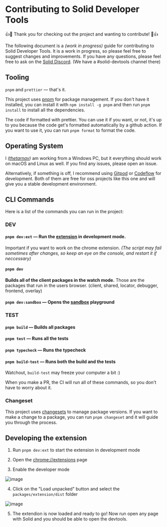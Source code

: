 # Contributing to Solid Developer Tools

:+1::tada: Thank you for checking out the project and wanting to contribute! :tada::+1:

The following document is a _(work in progress)_ guide for contributing to Solid Developer Tools. It is a work in progress, so please feel free to suggest changes and improvements. If you have any questions, please feel free to ask on the [Solid Discord](https://discord.com/invite/solidjs). (We have a #solid-devtools channel there)

## Tooling

`pnpm` and `prettier` — that's it.

This project uses [pnpm](https://pnpm.io/) for package management. If you don't have it installed, you can install it with `npm install -g pnpm` and then run `pnpm install` to install all the dependencies.

The code if formatted with prettier. You can use it if you want, or not, it's up to you because the code get's formatted automatically by a github action. If you want to use it, you can run `pnpm format` to format the code.

## Operating System

I _([thetarnav](https://github.com/thetarnav))_ am working from a Windows PC, but it everything should work on macOS and Linux as well. If you find any issues, please open an issue.

Alternatively, if something is off, I recommend using [Gitpod](https://gitpod.io) or [Codeflow](https://stackblitz.com/codeflow) for development. Both of them are free for oss projects like this one and will give you a stable development environment.

## CLI Commands

Here is a list of the commands you can run in the project:

### DEV

#### `pnpm dev:ext` — Run the [extension](https://github.com/thetarnav/solid-devtools/tree/main/packages/extension#readme) in development mode.

Important if you want to work on the chrome extension. _(The script may fail sometimes after changes, so keep an eye on the console, and restart it if neccessary)_

#### `pnpm dev`

**Builds all of the client packages in the watch mode.** Those are the packages that run in the users browser. (client, shared, locator, debugger, frontend, overlay)

#### `pnpm dev:sandbox` — Opens the [sandbox](https://github.com/thetarnav/solid-devtools/tree/main/examples/sandbox) playground

### TEST

#### `pnpm build` — Builds all packages

#### `pnpm test` — Runs all the tests

#### `pnpm typecheck` — Runs the typecheck

#### `pnpm build-test` — Runs both the build and the tests

Watchout, `build-test` may freeze your computer a bit :)

When you make a PR, the CI will run all of these commands, so you don't have to worry about it.

### Changeset

This project uses [changesets](https://github.com/changesets/changesets) to manage package versions. If you want to make a change to a package, you can run `pnpm changeset` and it will guide you through the process.

## Developing the extension

1. Run `pnpm dev:ext` to start the extension in development mode

2. Open the [chrome://extensions](chrome://extensions) page

3. Enable the developer mode

![image](https://user-images.githubusercontent.com/24491503/191084587-e53b1743-39ac-40e0-b3a6-cf6bcaca9d5d.png)

4. Click on the "Load unpacked" button and select the `packages/extension/dist` folder

![image](https://user-images.githubusercontent.com/24491503/191084770-84577eb0-1c90-44a7-afa2-a2d03f728a66.png)

5. The extendion is now loaded and ready to go! Now run open any page with Solid and you should be able to open the devtools.
